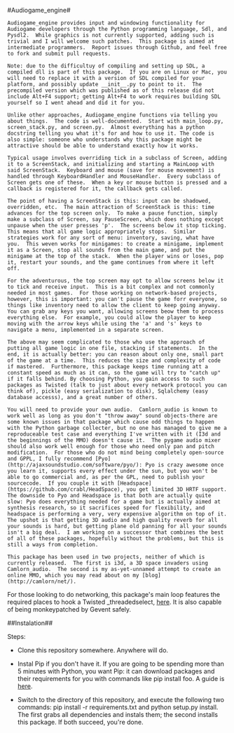 #Audiogame_engine#

	Audiogame_engine provides input and windowing functionality for Audiogame developers through the Python programming language, Sdl, and Pysdl2.  While graphics is not currently supported, adding such is trivial and I will welcome such patches.  This package is aimed at intermediate programmers.  Report issues through Github, and feel free to fork and submit pull requests.

	Note: due to the difficultuy of compiling and setting up SDL, a compiled dll is part of this package.  If you are on Linux or Mac, you will need to replace it with a version of SDL compiled for your platform, and possibly update __init__.py to point to it.  The precompiled version which was published as of this release did not include Alt+F4 support; getting Alt+F4 to work requires building SDL yourself so I went ahead and did it for you.

	Unlike other approaches, Audiogame_engine functions via telling you about things.  The code is well-documented.  Start with main_loop.py, screen_stack.py, and screen.py.  Almost everything has a python docstring telling you what it's for and how to use it. The code is also simple: someone who understands why this package might be attractive should be able to understand exactly how it works.

	Typical usage involves overriding tick in a subclass of Screen, adding it to a ScreenStack, and initializing and starting a MainLoop with said ScreenStack.  Keyboard and mouse (save for mouse movement) is handled through KeyboardHandler and MouseHandler.  Every subclass of Screen gets one of these.  When a key or mouse button is pressed and a callback is registered for it, the callback gets called.

	The point of having a ScreenStack is this: input can be shadowed, overridden, etc.  The main attraction of ScreenStack is this: time advances for the top screen only.  To make a pause function, simply make a subclass of Screen, say PauseScreen, which does nothing except unpause when the user presses 'p'.  The screens below it stop ticking.  This means that all game logic appropriately stops.  Similar strategies work for any sort of menu: inventory, saving, what have you.  This weven works for minigames: to create a minigame, implement it as a Screen, stop all sounds from the main game, and put the minigame at the top of the stack.  When the player wins or loses, pop it, restart your sounds, and the game continues from where it left off.

	For the adventurous, the top screen may opt to allow screens below it to tick and receive input.  This is a bit complex and not commonly needed in most games.  For those working on network-based projects, however, this is important: you can't pause the game forr everyone, so things like inventory need to allow the client to keep going anyway.  You can grab any keys you want, allowing screens beow them to process everything else.  For example, you could allow the player to keep moving with the arrow keys while using the 'a' and 's' keys to navigate a menu, implemented in a separate screen.

	The above may seem complicated to those who use the approach of putting all game logic in one file, stacking if statements.  In the end, it is actually better: you can reason about only one, small part of the game at a time.  This reduces the size and complexity of code if mastered.  Furthermore, this package keeps time running att a constant speed as much as it can, so the game will try to "catch up" if it falls behind. By choosing Python, you gain access to such packages as Twisted (talk to just about every network protocol you can think of), pickle (easy serialization to disk), Sqlalchemy (easy database accesss), and a great number of others.

	You will need to provide your own audio.  Camlorn_audio is known to work well as long as you don't "throw away" sound objects-there are some known issues in that package which cause odd things to happen with the Python garbage collecter, but no one has managed to give me a reproduceable test case and everything I've written with it (I3d and the beginnings of the MMO) doesn't cause it.  The pygame audio mixer should also work well enough for those who need only pan and pitch modification.  For those who do not mind being completely open-source and GPPL, I fully recommend [Pyo](http://ajaxsoundstudio.com/software/pyo/): Pyo is crazy awesome once you learn it, supports every effect under the sun, but you won't be able to go commercial and, as per the GPL, need to publish your sourcecode.  If you couple it with [Headspace](https://github.com/crabl/HeadSpace), you get limited 3D HRTF support.  The downside to Pyo and Headspace is that both are actually quite slow: Pyo does everything needed for a game but is actually aimed at synthesis research, so it sacrifices speed for flexibility, and headspace is performing a very, very expensive algorithm on top of it.   The upshot is that getting 3D audio and high quality reverb for all your sounds is hard, but getting plane old panning for all your sounds isn't a big deal.  I am working on a successor that combines the best of all of these packages, hopefully without the problems, but this is still a ways from completion.

	This package has been used in two projects, neither of which is currently released.  The first is i3d, a 3D space invaders using Camlorn_audio.  The second is my as-yet-unnamed attempt to create an online MMO, which you may read about on my [blog](http://camlorn/net/).
For those looking to do networking, this package's main loop features the required places to hook a Twisted _threadedselect, [here](http://twistedmatrix.com/documents/current/api/twisted.internet._threadedselect.html).  It is also capable of being monkeypatched by Gevent safely.	

##Instalation##

Steps:

- Clone this repository somewhere.  Anywhere will do.

- Instal Pip if you don't have it.  If you are going to be spending more than 5 minutes with Python, you want Pip: it can download packages and their requirements for you with commands like pip install foo.  A guide is [here](http://pip.readthedocs.org/en/latest/installing.html).

- Switch to the directory of this repository, and execute the following two commands: pip install -r requirements.txt and python setup.py install.  The first grabs all dependencies and instals them; the second installs this package.  If both succeed, you're done.

